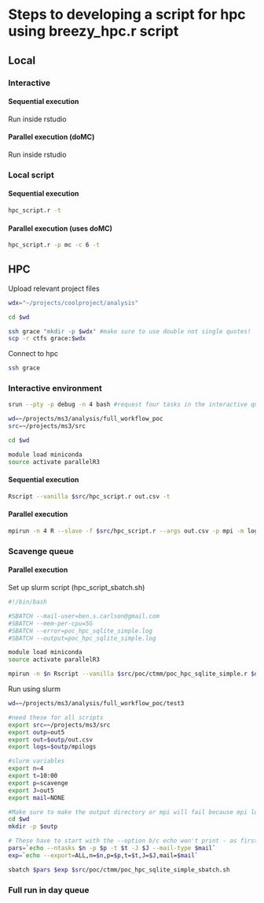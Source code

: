 # Steps to developing a script for hpc using breezy_hpc.r script

## Local

### Interactive

#### Sequential execution

Run inside rstudio

#### Parallel execution (doMC)

Run inside rstudio

### Local script

#### Sequential execution

```bash
hpc_script.r -t
```

#### Parallel execution (uses doMC)

```bash
hpc_script.r -p mc -c 6 -t
```

## HPC

Upload relevant project files

```bash
wdx="~/projects/coolproject/analysis"

cd $wd

ssh grace "mkdir -p $wdx" #make sure to use double not single quotes!
scp -r ctfs grace:$wdx
```

Connect to hpc
```bash
ssh grace
```

### Interactive environment

```bash
srun --pty -p debug -n 4 bash #request four tasks in the interactive queue

wd=~/projects/ms3/analysis/full_workflow_poc
src=~/projects/ms3/src

cd $wd

module load miniconda
source activate parallelR3
```

#### Sequential execution

```bash
Rscript --vanilla $src/hpc_script.r out.csv -t
```

#### Parallel execution

```bash
mpirun -n 4 R --slave -f $src/hpc_script.r --args out.csv -p mpi -m logs -t
```

### Scavenge queue

#### Parallel execution

Set up slurm script (hpc_script_sbatch.sh)

```bash
#!/bin/bash

#SBATCH --mail-user=ben.s.carlson@gmail.com
#SBATCH --mem-per-cpu=5G
#SBATCH --error=poc_hpc_sqlite_simple.log
#SBATCH --output=poc_hpc_sqlite_simple.log

module load miniconda
source activate parallelR3

mpirun -n $n Rscript --vanilla $src/poc/ctmm/poc_hpc_sqlite_simple.r $out -p mpi -m $logs
```

Run using slurm

```bash
wd=~/projects/ms3/analysis/full_workflow_poc/test3

#need these for all scripts
export src=~/projects/ms3/src
export outp=out5
export out=$outp/out.csv
export logs=$outp/mpilogs

#slurm variables
export n=4
export t=10:00
export p=scavenge
export J=out5
export mail=NONE

#Make sure to make the output directory or mpi will fail because mpi log files go here
cd $wd
mkdir -p $outp

# These have to start with the --option b/c echo won't print - as first character
pars=`echo --ntasks $n -p $p -t $t -J $J --mail-type $mail`
exp=`echo --export=ALL,n=$n,p=$p,t=$t,J=$J,mail=$mail`

sbatch $pars $exp $src/poc/ctmm/poc_hpc_sqlite_simple_sbatch.sh
```

### Full run in day queue